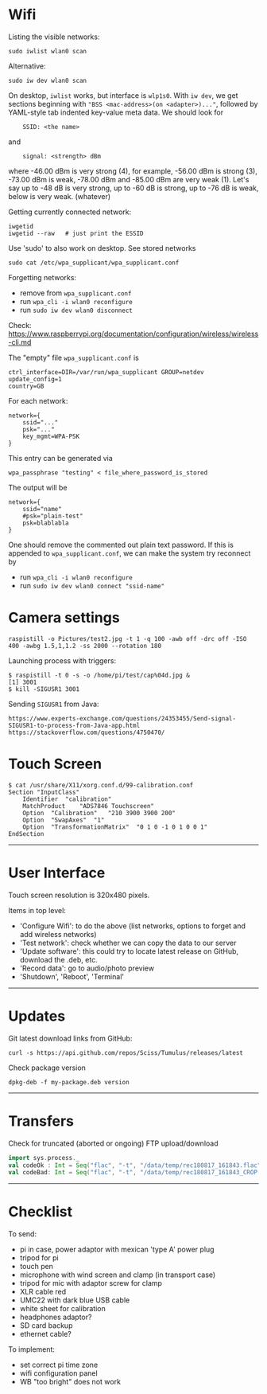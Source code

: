 # Wifi

Listing the visible networks:

    sudo iwlist wlan0 scan

Alternative:

    sudo iw dev wlan0 scan
    
On desktop, `iwlist` works, but interface is `wlp1s0`.
With `iw dev`, we get sections beginning with `"BSS <mac-address>(on <adapter>)..."`, followed
by YAML-style tab indented key-value meta data. We should look for

        SSID: <the name>
        
and

        signal: <strength> dBm
        
where -46.00 dBm is very strong (4), for example, -56.00 dBm is strong (3), -73.00 dBm is weak, 
-78.00 dBm and -85.00 dBm are very weak (1). Let's say up to -48 dB is very strong, up to -60 dB is strong,
up to -76 dB is weak, below is very weak. (whatever)

Getting currently connected network:

    iwgetid
    iwgetid --raw   # just print the ESSID

Use 'sudo' to also work on desktop. See stored networks

    sudo cat /etc/wpa_supplicant/wpa_supplicant.conf

Forgetting networks:

- remove from `wpa_supplicant.conf`
- run `wpa_cli -i wlan0 reconfigure`
- run `sudo iw dev wlan0 disconnect`

Check: https://www.raspberrypi.org/documentation/configuration/wireless/wireless-cli.md

The "empty" file `wpa_supplicant.conf` is

    ctrl_interface=DIR=/var/run/wpa_supplicant GROUP=netdev
    update_config=1
    country=GB

For each network:

    network={
        ssid="..."
        psk="..."
        key_mgmt=WPA-PSK
    }

This entry can be generated via

    wpa_passphrase "testing" < file_where_password_is_stored
    
The output will be 

    network={
        ssid="name"
        #psk="plain-test"
        psk=blablabla
    }

One should remove the commented out plain text password.
If this is appended to `wpa_supplicant.conf`, we can make the system try reconnect by

- run `wpa_cli -i wlan0 reconfigure`
- run `sudo iw dev wlan0 connect "ssid-name"`

# Camera settings

    raspistill -o Pictures/test2.jpg -t 1 -q 100 -awb off -drc off -ISO 400 -awbg 1.5,1,1.2 -ss 2000 --rotation 180
    
Launching process with triggers:

    $ raspistill -t 0 -s -o /home/pi/test/cap%04d.jpg &
    [1] 3001
    $ kill -SIGUSR1 3001
    
Sending `SIGUSR1` from Java:

    https://www.experts-exchange.com/questions/24353455/Send-signal-SIGUSR1-to-process-from-Java-app.html
    https://stackoverflow.com/questions/4750470/
   
# Touch Screen

    $ cat /usr/share/X11/xorg.conf.d/99-calibration.conf 
    Section "InputClass"
        Identifier	"calibration"
        MatchProduct	"ADS7846 Touchscreen"
        Option	"Calibration"	"210 3900 3900 200"
        Option	"SwapAxes"	"1"
        Option	"TransformationMatrix"	"0 1 0 -1 0 1 0 0 1"
    EndSection

--------------

# User Interface

Touch screen resolution is 320x480 pixels.

Items in top level:

- 'Configure Wifi': to do the above (list networks, options to forget and add wireless networks)
- 'Test network': check whether we can copy the data to our server
- 'Update software': this could try to locate latest release on GitHub, download the .deb, etc.
- 'Record data': go to audio/photo preview
- 'Shutdown', 'Reboot', 'Terminal'

--------------

# Updates

Git latest download links from GitHub:

    curl -s https://api.github.com/repos/Sciss/Tumulus/releases/latest

Check package version

    dpkg-deb -f my-package.deb version

--------------

# Transfers

Check for truncated (aborted or ongoing) FTP upload/download

```scala
import sys.process._
val codeOk : Int = Seq("flac", "-t", "/data/temp/rec180817_161843.flac"     ).! // 0
val codeBad: Int = Seq("flac", "-t", "/data/temp/rec180817_161843_CROP.flac").! // 1
```

--------------

# Checklist

To send:

- pi in case, power adaptor with mexican 'type A' power plug
- tripod for pi
- touch pen
- microphone with wind screen and clamp (in transport case)
- tripod for mic with adaptor screw for clamp
- XLR cable red
- UMC22 with dark blue USB cable
- white sheet for calibration
- headphones adaptor?
- SD card backup
- ethernet cable?

To implement:

- set correct pi time zone
- wifi configuration panel
- WB "too bright" does not work
